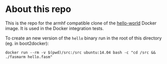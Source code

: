 # About this repo

This is the repo for the armhf compatible clone of the [hello-world](https://github.com/docker-library/hello-world) Docker image.
It is used in the Docker integration tests.

To create an new version of the `hello` binary run in the root of this directory (eg. in boot2docker):

```
docker run --rm -v $(pwd)/src:/src ubuntu:14.04 bash -c "cd /src && ./fasmarm hello.fasm"
```
